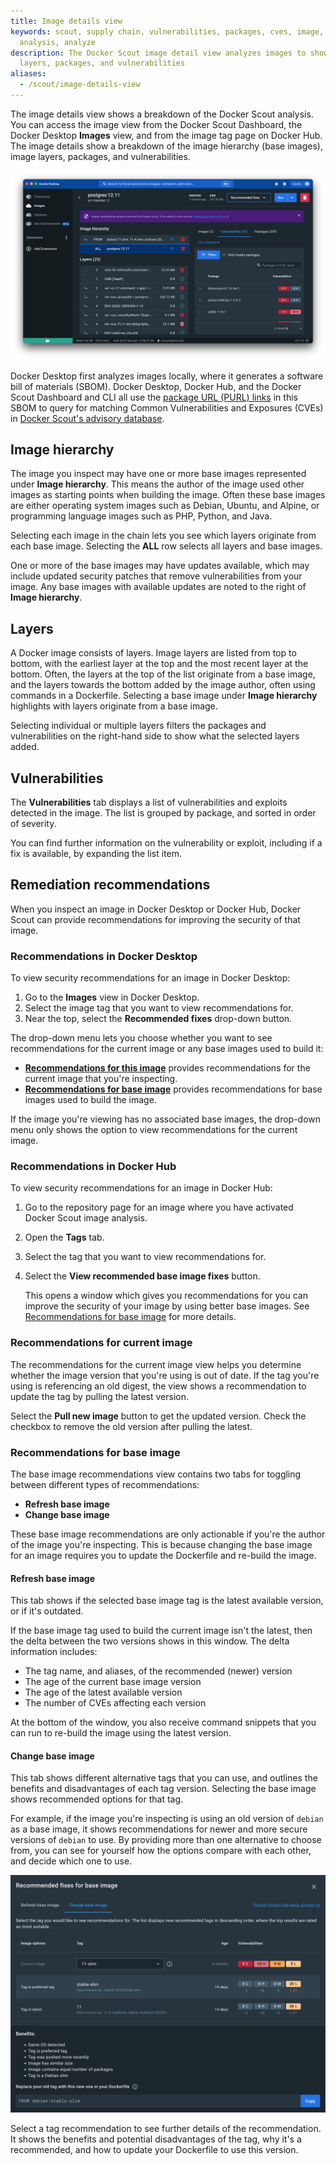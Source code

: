 ```yaml
---
title: Image details view
keywords: scout, supply chain, vulnerabilities, packages, cves, image, tag, scan,
  analysis, analyze
description: The Docker Scout image detail view analyzes images to show their heirachy,
  layers, packages, and vulnerabilities
aliases:
  - /scout/image-details-view
---
```


The image details view shows a breakdown of the Docker Scout analysis. You can
access the image view from the Docker Scout Dashboard, the Docker Desktop
**Images** view, and from the image tag page on Docker Hub. The image details
show a breakdown of the image hierarchy (base images), image layers, packages,
and vulnerabilities.

![The image details view in Docker Desktop](../images/dd-image-view.png)

Docker Desktop first analyzes images locally, where it generates a software bill of materials (SBOM).
Docker Desktop, Docker Hub, and the Docker Scout Dashboard and CLI all use the [package URL (PURL) links](https://github.com/package-url/purl-spec)
in this SBOM to query for matching Common Vulnerabilities and Exposures (CVEs) in [Docker Scout's advisory database](../../../manuals/scout/deep-dive/advisory-db-sources.md).

## Image hierarchy

The image you inspect may have one or more base images represented under
**Image hierarchy**. This means the author of the image used other images as
starting points when building the image. Often these base images are either
operating system images such as Debian, Ubuntu, and Alpine, or programming
language images such as PHP, Python, and Java.

Selecting each image in the chain lets you see which layers originate from each
base image. Selecting the **ALL** row selects all layers and base images.

One or more of the base images may have updates available, which may include
updated security patches that remove vulnerabilities from your image. Any base
images with available updates are noted to the right of **Image hierarchy**.

## Layers

A Docker image consists of layers. Image layers are listed from top to bottom,
with the earliest layer at the top and the most recent layer at the bottom.
Often, the layers at the top of the list originate from a base image, and the
layers towards the bottom added by the image author, often using
commands in a Dockerfile. Selecting a base image under **Image hierarchy**
highlights with layers originate from a base image.

Selecting individual or multiple layers filters the packages and vulnerabilities
on the right-hand side to show what the selected layers added.

## Vulnerabilities

The **Vulnerabilities** tab displays a list of vulnerabilities and exploits detected in the image. The list is grouped by package, and sorted in order of severity.

You can find further information on the vulnerability or exploit, including if a fix is available, by expanding the list item.

## Remediation recommendations

When you inspect an image in Docker Desktop or Docker Hub,
Docker Scout can provide recommendations for improving the security of that image.

### Recommendations in Docker Desktop

To view security recommendations for an image in Docker Desktop:

1. Go to the **Images** view in Docker Desktop.
2. Select the image tag that you want to view recommendations for.
3. Near the top, select the **Recommended fixes** drop-down button.

The drop-down menu lets you choose whether you want to see recommendations for
the current image or any base images used to build it:

- [**Recommendations for this image**](#recommendations-for-current-image)
  provides recommendations for the current image that you're inspecting.
- [**Recommendations for base image**](#recommendations-for-base-image) provides
  recommendations for base images used to build the image.

If the image you're viewing has no associated base images, the drop-down menu only
shows the option to view recommendations for the current image.

### Recommendations in Docker Hub

To view security recommendations for an image in Docker Hub:

1. Go to the repository page for an image where you have activated Docker Scout
   image analysis.
2. Open the **Tags** tab.
3. Select the tag that you want to view recommendations for.
4. Select the **View recommended base image fixes** button.

   This opens a window which gives you recommendations for you can improve the
   security of your image by using better base images. See
   [Recommendations for base image](#recommendations-for-base-image) for more
   details.

### Recommendations for current image

The recommendations for the current image view helps you determine whether the image
version that you're using is out of date. If the tag you're using is referencing an
old digest, the view shows a recommendation to update the tag by pulling the
latest version.

Select the **Pull new image** button to get the updated version. Check the
checkbox to remove the old version after pulling the latest.

### Recommendations for base image

The base image recommendations view contains two tabs for toggling between
different types of recommendations:

- **Refresh base image**
- **Change base image**

These base image recommendations are only actionable if you're the author of the
image you're inspecting. This is because changing the base image for an image
requires you to update the Dockerfile and re-build the image.

#### Refresh base image

This tab shows if the selected base image tag is the latest available version,
or if it's outdated.

If the base image tag used to build the current image isn't the latest, then the
delta between the two versions shows in this window. The delta information
includes:

- The tag name, and aliases, of the recommended (newer) version
- The age of the current base image version
- The age of the latest available version
- The number of CVEs affecting each version

At the bottom of the window, you also receive command snippets that you can
run to re-build the image using the latest version.

#### Change base image

This tab shows different alternative tags that you can use, and outlines the
benefits and disadvantages of each tag version. Selecting the base image shows
recommended options for that tag.

For example, if the image you're inspecting is using an old version of `debian`
as a base image, it shows recommendations for newer and more secure versions
of `debian` to use. By providing more than one alternative to choose from, you
can see for yourself how the options compare with each other, and decide which
one to use.

![Base image recommendations](../images/change-base-image.png)

Select a tag recommendation to see further details of the recommendation.
It shows the benefits and potential disadvantages of the tag, why it's a
recommended, and how to update your Dockerfile to use this version.
